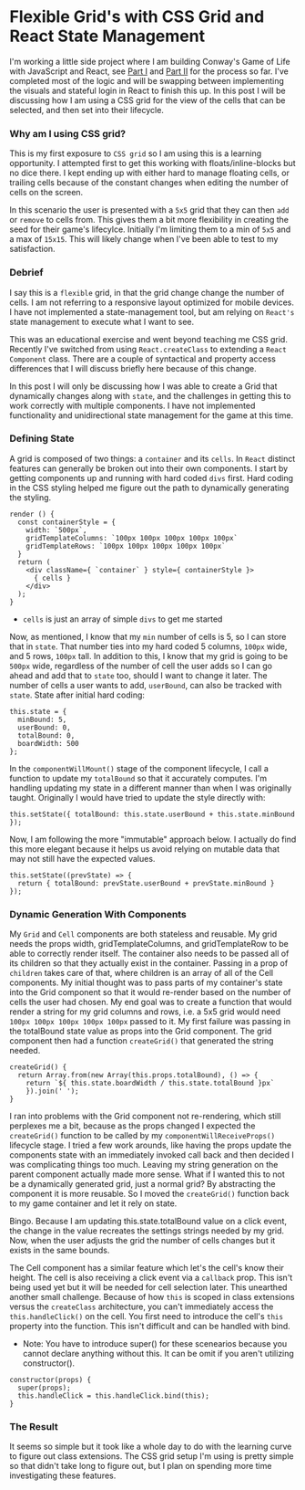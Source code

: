# Flexible Grid's with CSS Grid and React State Management
I'm working a little side project where I am building Conway's Game of Life with JavaScript and React, see [Part I](https://medium.com/@MisteRussell/optimizing-conways-game-of-life-in-javascript-part-i-a237039e3d26) and [Part II](https://medium.com/@MisteRussell/optimizing-conways-game-of-life-in-javascript-part-ii-8cdbb1a972ab) for the process so far. I've completed most of the logic and will be swapping between implementing the visuals and stateful login in React to finish this up. In this post I will be discussing how I am using a CSS grid for the view of the cells that can be selected, and then set into their lifecycle.

### Why am I using CSS grid?
This is my first exposure to `CSS grid` so I am using this is a learning opportunity. I attempted first to get this working with floats/inline-blocks but no dice there. I kept ending up with either hard to manage floating cells, or trailing cells because of the constant changes when editing the number of cells on the screen.

In this scenario the user is presented with a `5x5` grid that they can then `add` or `remove` to cells from. This gives them a bit more flexibility in creating the seed for their game's lifecylce. Initially I'm limiting them to a min of `5x5` and a max of `15x15`. This will likely change when I've been able to test to my satisfaction.

### Debrief
I say this is a `flexible` grid, in that the grid change change the number of cells. I am not referring to a responsive layout optimized for mobile devices. I have not implemented a state-management tool, but am relying on `React's` state management to execute what I want to see.

This was an educational exercise and went beyond teaching me CSS grid. Recently I've switched from using `React.createClass` to extending a `React Component` class. There are a couple of syntactical and property access differences that I will discuss briefly here because of this change.

In this post I will only be discussing how I was able to create a Grid that dynamically changes along with `state`, and the challenges in getting this to work correctly with multiple components. I have not implemented functionality and unidirectional state management for the game at this time.

### Defining State
A grid is composed of two things: a `container` and its `cells`. In `React` distinct features can generally be broken out into their own components. I start by getting components up and running with hard coded `divs` first. Hard coding in the CSS styling helped me figure out the path to dynamically generating the styling.
```
render () {
  const containerStyle = {
    width: `500px`,
    gridTemplateColumns: `100px 100px 100px 100px 100px`
    gridTemplateRows: `100px 100px 100px 100px 100px`
  }
  return (
    <div className={ `container` } style={ containerStyle }>
      { cells }
    </div>
  );
}
```
- `cells` is just an array of simple `divs` to get me started

Now, as mentioned, I know that my `min` number of cells is 5, so I can store that in `state`. That number ties into my hard coded 5 columns, `100px` wide, and 5 rows, `100px` tall. In addition to this, I know that my grid is going to be `500px` wide, regardless of the number of cell the user adds so I can go ahead and add that to `state` too, should I want to change it later. The number of cells a user wants to add, `userBound`, can also be tracked with `state`. State after initial hard coding:
```
this.state = {
  minBound: 5,
  userBound: 0,
  totalBound: 0,
  boardWidth: 500
};
```
In the `componentWillMount()` stage of the component lifecycle, I call a function to update my `totalBound` so that it accurately computes. I'm handling updating my state in a different manner than when I was originally taught. Originally I would have tried to update the style directly with:
```
this.setState({ totalBound: this.state.userBound + this.state.minBound });
```
Now, I am following the more "immutable" approach below. I actually do find this more elegant because it helps us avoid relying on mutable data that may not still have the expected values.
```
this.setState((prevState) => {
  return { totalBound: prevState.userBound + prevState.minBound }
});
```
### Dynamic Generation With Components
My `Grid` and `Cell` components are both stateless and reusable. My grid needs the props width, gridTemplateColumns, and gridTemplateRow to be able to correctly render itself. The container also needs to be passed all of its children so that they actually exist in the container. Passing in a prop of `children` takes care of that, where children is an array of all of the Cell components. My initial thought was to pass parts of my container's state into the Grid component so that it would re-render based on the number of cells the user had chosen. My end goal was to create a function that would render a string for my grid columns and rows, i.e. a 5x5 grid would need `100px 100px 100px 100px 100px` passed to it. My first failure was passing in the totalBound state value as props into the Grid component. The grid component then had a function `createGrid()` that generated the string needed.
```
createGrid() {
  return Array.from(new Array(this.props.totalBound), () => {
    return `${ this.state.boardWidth / this.state.totalBound }px`
    }).join(' ');
}
```
I ran into problems with the Grid component not re-rendering, which still perplexes me a bit, because as the props changed I expected the `createGrid()` function to be called by my `componentWillReceiveProps()` lifecycle stage. I tried a few work arounds, like having the props update the components state with an immediately invoked call back and then decided I was complicating things too much. Leaving my string generation on the parent component actually made more sense. What if I wanted this to not be a dynamically generated grid, just a normal grid? By abstracting the component it is more reusable. So I moved the `createGrid()` function back to my game container and let it rely on state.

Bingo. Because I am updating this.state.totalBound value on a click event, the change in the value recreates the settings strings needed by my grid. Now, when the user adjusts the grid the number of cells changes but it exists in the same bounds.

The Cell component has a similar feature which let's the cell's know their height. The cell is also receiving a click event via a `callback` prop. This isn't being used yet but it will be needed for cell selection later. This unearthed another small challenge. Because of how `this` is scoped in class extensions versus the `createClass` architecture, you can't immediately access the `this.handleClick()` on the cell. You first need to introduce the cell's `this` property into the function. This isn't difficult and can be handled with bind.
- Note: You have to introduce super() for these scenearios because you cannot declare anything without this. It can be omit if you aren't utilizing constructor().
```
constructor(props) {
  super(props);
  this.handleClick = this.handleClick.bind(this);
}
```
### The Result
It seems so simple but it took like a whole day to do with the learning curve to figure out class extensions. The CSS grid setup I'm using is pretty simple so that didn't take long to figure out, but I plan on spending more time investigating these features.
